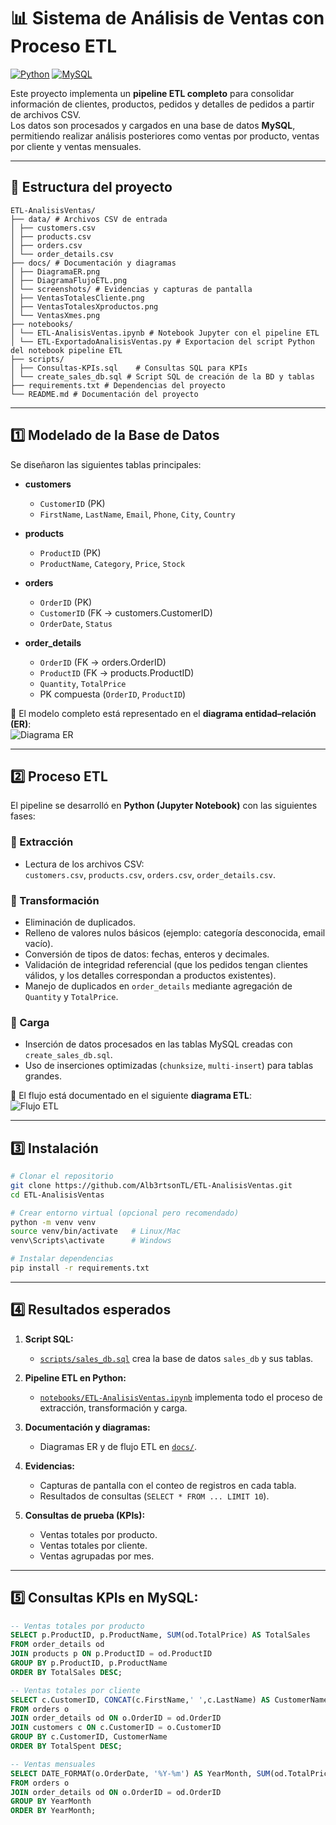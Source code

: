 # 📊 Sistema de Análisis de Ventas con Proceso ETL

[![Python](https://img.shields.io/badge/Python-3.11-blue.svg)](https://www.python.org/)
[![MySQL](https://img.shields.io/badge/MySQL-8.0-orange.svg)](https://www.mysql.com/)

Este proyecto implementa un **pipeline ETL completo** para consolidar información de clientes, productos, pedidos y detalles de pedidos a partir de archivos CSV.  
Los datos son procesados y cargados en una base de datos **MySQL**, permitiendo realizar análisis posteriores como ventas por producto, ventas por cliente y ventas mensuales.

---

## 📂 Estructura del proyecto
```
ETL-AnalisisVentas/
├── data/ # Archivos CSV de entrada
│ ├── customers.csv
│ ├── products.csv
│ ├── orders.csv
│ └── order_details.csv
├── docs/ # Documentación y diagramas
│ ├── DiagramaER.png
│ ├── DiagramaFlujoETL.png
│ └── screenshots/ # Evidencias y capturas de pantalla
│ ├── VentasTotalesCliente.png
│ ├── VentasTotalesXproductos.png
│ └── VentasXmes.png
├── notebooks/
│ └── ETL-AnalisisVentas.ipynb # Notebook Jupyter con el pipeline ETL
│ └── ETL-ExportadoAnalisisVentas.py # Exportacion del script Python del notebook pipeline ETL
├── scripts/
│ ├── Consultas-KPIs.sql	# Consultas SQL para KPIs
│ └── create_sales_db.sql # Script SQL de creación de la BD y tablas
├── requirements.txt # Dependencias del proyecto
└── README.md # Documentación del proyecto
```

---

## 1️⃣ Modelado de la Base de Datos

Se diseñaron las siguientes tablas principales:

- **customers**
  - `CustomerID` (PK)
  - `FirstName`, `LastName`, `Email`, `Phone`, `City`, `Country`

- **products**
  - `ProductID` (PK)
  - `ProductName`, `Category`, `Price`, `Stock`

- **orders**
  - `OrderID` (PK)
  - `CustomerID` (FK → customers.CustomerID)
  - `OrderDate`, `Status`

- **order_details**
  - `OrderID` (FK → orders.OrderID)
  - `ProductID` (FK → products.ProductID)
  - `Quantity`, `TotalPrice`
  - PK compuesta (`OrderID`, `ProductID`)

📌 El modelo completo está representado en el **diagrama entidad–relación (ER)**:  
![Diagrama ER](docs/DiagramaER.png)

---

## 2️⃣ Proceso ETL

El pipeline se desarrolló en **Python (Jupyter Notebook)** con las siguientes fases:

### 🔹 Extracción
- Lectura de los archivos CSV:  
  `customers.csv`, `products.csv`, `orders.csv`, `order_details.csv`.

### 🔹 Transformación
- Eliminación de duplicados.
- Relleno de valores nulos básicos (ejemplo: categoría desconocida, email vacío).
- Conversión de tipos de datos: fechas, enteros y decimales.
- Validación de integridad referencial (que los pedidos tengan clientes válidos, y los detalles correspondan a productos existentes).
- Manejo de duplicados en `order_details` mediante agregación de `Quantity` y `TotalPrice`.

### 🔹 Carga
- Inserción de datos procesados en las tablas MySQL creadas con `create_sales_db.sql`.
- Uso de inserciones optimizadas (`chunksize`, `multi-insert`) para tablas grandes.

📌 El flujo está documentado en el siguiente **diagrama ETL**:  
![Flujo ETL](docs/DiagramaFlujoETL.png)

---

## 3️⃣ Instalación

```bash
# Clonar el repositorio
git clone https://github.com/Alb3rtsonTL/ETL-AnalisisVentas.git
cd ETL-AnalisisVentas

# Crear entorno virtual (opcional pero recomendado)
python -m venv venv
source venv/bin/activate   # Linux/Mac
venv\Scripts\activate      # Windows

# Instalar dependencias
pip install -r requirements.txt
```

---

## 4️⃣ Resultados esperados

1. **Script SQL:**  
   - [`scripts/sales_db.sql`](scripts/sales_db.sql) crea la base de datos `sales_db` y sus tablas.

2. **Pipeline ETL en Python:**  
   - [`notebooks/ETL-AnalisisVentas.ipynb`](notebooks/ETL-AnalisisVentas.ipynb) implementa todo el proceso de extracción, transformación y carga.

3. **Documentación y diagramas:**  
   - Diagramas ER y de flujo ETL en [`docs/`](docs/).

4. **Evidencias:**  
   - Capturas de pantalla con el conteo de registros en cada tabla.  
   - Resultados de consultas (`SELECT * FROM ... LIMIT 10`).  

5. **Consultas de prueba (KPIs):**
   - Ventas totales por producto.
   - Ventas totales por cliente.
   - Ventas agrupadas por mes.

---
## 5️⃣ Consultas KPIs en MySQL:

```sql
-- Ventas totales por producto
SELECT p.ProductID, p.ProductName, SUM(od.TotalPrice) AS TotalSales
FROM order_details od
JOIN products p ON p.ProductID = od.ProductID
GROUP BY p.ProductID, p.ProductName
ORDER BY TotalSales DESC;

-- Ventas totales por cliente
SELECT c.CustomerID, CONCAT(c.FirstName,' ',c.LastName) AS CustomerName, SUM(od.TotalPrice) AS TotalSpent
FROM orders o
JOIN order_details od ON o.OrderID = od.OrderID
JOIN customers c ON c.CustomerID = o.CustomerID
GROUP BY c.CustomerID, CustomerName
ORDER BY TotalSpent DESC;

-- Ventas mensuales
SELECT DATE_FORMAT(o.OrderDate, '%Y-%m') AS YearMonth, SUM(od.TotalPrice) AS TotalSales
FROM orders o
JOIN order_details od ON o.OrderID = od.OrderID
GROUP BY YearMonth
ORDER BY YearMonth;
